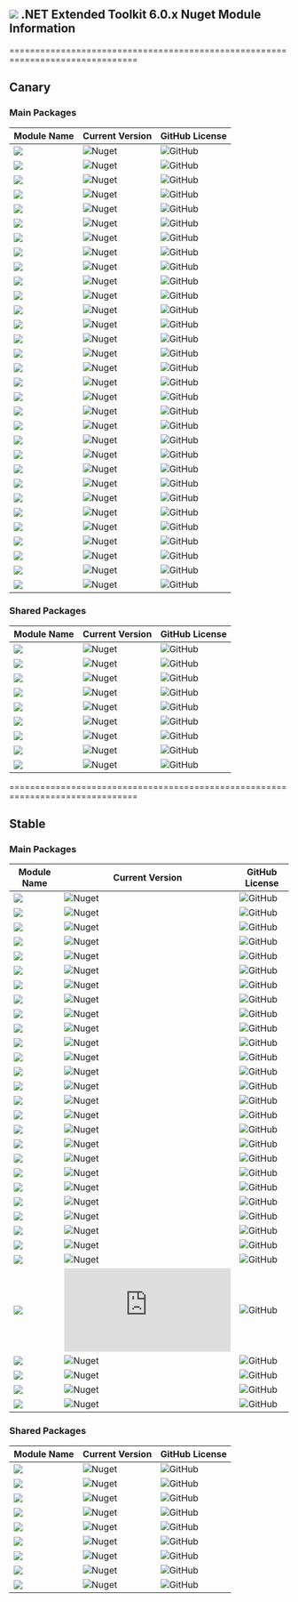 ## <img src="https://github.com/Wagnerp/Krypton-NET-Version-Dashboard/blob/master/Assets/Icons/PNG/KR%2064%20%20x%2064%20Orange.png" /> .NET Extended Toolkit 6.0.x Nuget Module Information

===============================================================================

## Canary

### Main Packages

| Module Name | Current Version | GitHub License |
|---|---|---|
| <img src="https://img.shields.io/badge/Module-Buttons-yellow.svg?style=flat-square" />           | ![Nuget](https://img.shields.io/nuget/v/Krypton.Toolkit.Suite.Extended.Buttons.Canary?label=Version&logo=nuget&style=flat-square)               | ![GitHub](https://img.shields.io/github/license/Krypton-Suite/Extended-Toolkit.svg?style=flat-square) |
| <img src="https://img.shields.io/badge/Module-Circular Progress Bar-yellow.svg?style=flat-square" />           | ![Nuget](https://img.shields.io/nuget/v/Krypton.Toolkit.Suite.Extended.Circular.ProgressBar.Canary?label=Version&logo=nuget&style=flat-square)               | ![GitHub](https://img.shields.io/github/license/Krypton-Suite/Extended-Toolkit.svg?style=flat-square) |
| <img src="https://img.shields.io/badge/Module-ComboBox-yellow.svg?style=flat-square" />           | ![Nuget](https://img.shields.io/nuget/v/Krypton.Toolkit.Suite.Extended.ComboBox.Canary?label=Version&logo=nuget&style=flat-square)               | ![GitHub](https://img.shields.io/github/license/Krypton-Suite/Extended-Toolkit.svg?style=flat-square) |
| <img src="https://img.shields.io/badge/Module-Controls-yellow.svg?style=flat-square" />           | ![Nuget](https://img.shields.io/nuget/v/Krypton.Toolkit.Suite.Extended.Controls.Canary?label=Version&logo=nuget&style=flat-square)               | ![GitHub](https://img.shields.io/github/license/Krypton-Suite/Extended-Toolkit.svg?style=flat-square) |
| <img src="https://img.shields.io/badge/Module-Data Visualisation-yellow.svg?style=flat-square" />           | ![Nuget](https://img.shields.io/nuget/v/Krypton.Toolkit.Suite.Extended.Data.VisualisaTION.Canary?label=Version&logo=nuget&style=flat-square)               | ![GitHub](https://img.shields.io/github/license/Krypton-Suite/Extended-Toolkit.svg?style=flat-square) |
| <img src="https://img.shields.io/badge/Module-Data Grid View-yellow.svg?style=flat-square" />           | ![Nuget](https://img.shields.io/nuget/v/Krypton.Toolkit.Suite.Extended.DataGridView.Canary?label=Version&logo=nuget&style=flat-square)               | ![GitHub](https://img.shields.io/github/license/Krypton-Suite/Extended-Toolkit.svg?style=flat-square) |
| <img src="https://img.shields.io/badge/Module-Dialogs-yellow.svg?style=flat-square" />           | ![Nuget](https://img.shields.io/nuget/v/Krypton.Toolkit.Suite.Extended.Dialogs.Canary?label=Version&logo=nuget&style=flat-square)               | ![GitHub](https://img.shields.io/github/license/Krypton-Suite/Extended-Toolkit.svg?style=flat-square) |
| <img src="https://img.shields.io/badge/Module-Dock Extender-yellow.svg?style=flat-square" />           | ![Nuget](https://img.shields.io/nuget/v/Krypton.Toolkit.Suite.Extended.Dock.Extender.Canary?label=Version&logo=nuget&style=flat-square)               | ![GitHub](https://img.shields.io/github/license/Krypton-Suite/Extended-Toolkit.svg?style=flat-square) |
| <img src="https://img.shields.io/badge/Module-Drawing Utilities-yellow.svg?style=flat-square" />           | ![Nuget](https://img.shields.io/nuget/v/Krypton.Toolkit.Suite.Extended.Drawing.Utilities.Canary?label=Version&logo=nuget&style=flat-square)               | ![GitHub](https://img.shields.io/github/license/Krypton-Suite/Extended-Toolkit.svg?style=flat-square) |
| <img src="https://img.shields.io/badge/Module-Error Reporting-yellow.svg?style=flat-square" />           | ![Nuget](https://img.shields.io/nuget/v/Krypton.Toolkit.Suite.Extended.Error.Reporting.Canary?label=Version&logo=nuget&style=flat-square)               | ![GitHub](https://img.shields.io/github/license/Krypton-Suite/Extended-Toolkit.svg?style=flat-square) |
| <img src="https://img.shields.io/badge/Module-Fast Coloured Text Box-yellow.svg?style=flat-square" />           | ![Nuget](https://img.shields.io/nuget/v/Krypton.Toolkit.Suite.Extended.Fast.Coloured.TextBox.Canary?label=Version&logo=nuget&style=flat-square)               | ![GitHub](https://img.shields.io/github/license/Krypton-Suite/Extended-Toolkit.svg?style=flat-square) |
| <img src="https://img.shields.io/badge/Module-File Explorer-yellow.svg?style=flat-square" />           | ![Nuget](https://img.shields.io/nuget/v/Krypton.Toolkit.Suite.Extended.File.Explorer.Canary?label=Version&logo=nuget&style=flat-square)               | ![GitHub](https://img.shields.io/github/license/Krypton-Suite/Extended-Toolkit.svg?style=flat-square) |
| <img src="https://img.shields.io/badge/Module-Floating Toolbars-yellow.svg?style=flat-square" />           | ![Nuget](https://img.shields.io/nuget/v/Krypton.Toolkit.Suite.Extended.Floating.Toolbars.Canary?label=Version&logo=nuget&style=flat-square)               | ![GitHub](https://img.shields.io/github/license/Krypton-Suite/Extended-Toolkit.svg?style=flat-square) |
| <img src="https://img.shields.io/badge/Module-Guages-yellow.svg?style=flat-square" />           | ![Nuget](https://img.shields.io/nuget/v/Krypton.Toolkit.Suite.Extended.Guages.Canary?label=Version&logo=nuget&style=flat-square)               | ![GitHub](https://img.shields.io/github/license/Krypton-Suite/Extended-Toolkit.svg?style=flat-square) |
| <img src="https://img.shields.io/badge/Module-IO-yellow.svg?style=flat-square" />           | ![Nuget](https://img.shields.io/nuget/v/Krypton.Toolkit.Suite.Extended.IO.Canary?label=Version&logo=nuget&style=flat-square)               | ![GitHub](https://img.shields.io/github/license/Krypton-Suite/Extended-Toolkit.svg?style=flat-square) |
| <img src="https://img.shields.io/badge/Module-Messagebox-yellow.svg?style=flat-square" />           | ![Nuget](https://img.shields.io/nuget/v/Krypton.Toolkit.Suite.Extended.Messagebox.Canary?label=Version&logo=nuget&style=flat-square)               | ![GitHub](https://img.shields.io/github/license/Krypton-Suite/Extended-Toolkit.svg?style=flat-square) |
| <img src="https://img.shields.io/badge/Module-Navi Suite-yellow.svg?style=flat-square" />           | ![Nuget](https://img.shields.io/nuget/v/Krypton.Toolkit.Suite.Extended.Navi.Suite.Canary?label=Version&logo=nuget&style=flat-square)               | ![GitHub](https://img.shields.io/github/license/Krypton-Suite/Extended-Toolkit.svg?style=flat-square) |
| <img src="https://img.shields.io/badge/Module-Navigator-yellow.svg?style=flat-square" />           | ![Nuget](https://img.shields.io/nuget/v/Krypton.Toolkit.Suite.Extended.Navigator.Canary?label=Version&logo=nuget&style=flat-square)               | ![GitHub](https://img.shields.io/github/license/Krypton-Suite/Extended-Toolkit.svg?style=flat-square) |
| <img src="https://img.shields.io/badge/Module-Notifications-yellow.svg?style=flat-square" />           | ![Nuget](https://img.shields.io/nuget/v/Krypton.Toolkit.Suite.Extended.Notifications.Canary?label=Version&logo=nuget&style=flat-square)               | ![GitHub](https://img.shields.io/github/license/Krypton-Suite/Extended-Toolkit.svg?style=flat-square) |
| <img src="https://img.shields.io/badge/Module-Outlook Grid-yellow.svg?style=flat-square" />           | ![Nuget](https://img.shields.io/nuget/v/Krypton.Toolkit.Suite.Extended.Outlook.Grid.Canary?label=Version&logo=nuget&style=flat-square)               | ![GitHub](https://img.shields.io/github/license/Krypton-Suite/Extended-Toolkit.svg?style=flat-square) |
| <img src="https://img.shields.io/badge/Module-Palette Selectors-yellow.svg?style=flat-square" />           | ![Nuget](https://img.shields.io/nuget/v/Krypton.Toolkit.Suite.Extended.Palette.Selectors.Canary?label=Version&logo=nuget&style=flat-square)               | ![GitHub](https://img.shields.io/github/license/Krypton-Suite/Extended-Toolkit.svg?style=flat-square) |
| <img src="https://img.shields.io/badge/Module-Property Grid-yellow.svg?style=flat-square" />           | ![Nuget](https://img.shields.io/nuget/v/Krypton.Toolkit.Suite.Extended.PropertyGrid.Canary?label=Version&logo=nuget&style=flat-square)               | ![GitHub](https://img.shields.io/github/license/Krypton-Suite/Extended-Toolkit.svg?style=flat-square) |
| <img src="https://img.shields.io/badge/Module-Software Updater-yellow.svg?style=flat-square" />           | ![Nuget](https://img.shields.io/nuget/v/Krypton.Toolkit.Suite.Extended.Software.Updater.Canary?label=Version&logo=nuget&style=flat-square)               | ![GitHub](https://img.shields.io/github/license/Krypton-Suite/Extended-Toolkit.svg?style=flat-square) |
| <img src="https://img.shields.io/badge/Module-Task Dialogs-yellow.svg?style=flat-square" />           | ![Nuget](https://img.shields.io/nuget/v/Krypton.Toolkit.Suite.Extended.TaskDialogs.Canary?label=Version&logo=nuget&style=flat-square)               | ![GitHub](https://img.shields.io/github/license/Krypton-Suite/Extended-Toolkit.svg?style=flat-square) |
| <img src="https://img.shields.io/badge/Module-Theme Switcher-yellow.svg?style=flat-square" />           | ![Nuget](https://img.shields.io/nuget/v/Krypton.Toolkit.Suite.Extended.Theme.Switcher.Canary?label=Version&logo=nuget&style=flat-square)               | ![GitHub](https://img.shields.io/github/license/Krypton-Suite/Extended-Toolkit.svg?style=flat-square) |
| <img src="https://img.shields.io/badge/Module-Toggle Switch-yellow.svg?style=flat-square" />           | ![Nuget](https://img.shields.io/nuget/v/Krypton.Toolkit.Suite.Extended.Toggle.Switch.Canary?label=Version&logo=nuget&style=flat-square)               | ![GitHub](https://img.shields.io/github/license/Krypton-Suite/Extended-Toolkit.svg?style=flat-square) |
| <img src="https://img.shields.io/badge/Module-Tool Box-yellow.svg?style=flat-square" />           | ![Nuget](https://img.shields.io/nuget/v/Krypton.Toolkit.Suite.Extended.Tool.Box.Canary?label=Version&logo=nuget&style=flat-square)               | ![GitHub](https://img.shields.io/github/license/Krypton-Suite/Extended-Toolkit.svg?style=flat-square) |
| <img src="https://img.shields.io/badge/Module-Tool Strip Items-yellow.svg?style=flat-square" />           | ![Nuget](https://img.shields.io/nuget/v/Krypton.Toolkit.Suite.Extended.Tool.Strip.Items.Canary?label=Version&logo=nuget&style=flat-square)               | ![GitHub](https://img.shields.io/github/license/Krypton-Suite/Extended-Toolkit.svg?style=flat-square) |
| <img src="https://img.shields.io/badge/Module-Tree Grid View-yellow.svg?style=flat-square" />           | ![Nuget](https://img.shields.io/nuget/v/Krypton.Toolkit.Suite.Extended.TreeGridView.Canary?label=Version&logo=nuget&style=flat-square)               | ![GitHub](https://img.shields.io/github/license/Krypton-Suite/Extended-Toolkit.svg?style=flat-square) |
| <img src="https://img.shields.io/badge/Module-Forms-yellow.svg?style=flat-square" />           | ![Nuget](https://img.shields.io/nuget/v/Krypton.Toolkit.Suite.Extended.Forms.Canary?label=Version&logo=nuget&style=flat-square)               | ![GitHub](https://img.shields.io/github/license/Krypton-Suite/Extended-Toolkit.svg?style=flat-square) |
| <img src="https://img.shields.io/badge/Module-Wizard-yellow.svg?style=flat-square" />           | ![Nuget](https://img.shields.io/nuget/v/Krypton.Toolkit.Suite.Extended.Wizard.Canary?label=Version&logo=nuget&style=flat-square)               | ![GitHub](https://img.shields.io/github/license/Krypton-Suite/Extended-Toolkit.svg?style=flat-square) |

### Shared Packages

| Module Name | Current Version | GitHub License |
|---|---|---|
| <img src="https://img.shields.io/badge/Module-Common-yellow.svg?style=flat-square" />           | ![Nuget](https://img.shields.io/nuget/v/Krypton.Toolkit.Suite.Extended.Common.Canary?label=Version&logo=nuget&style=flat-square)               | ![GitHub](https://img.shields.io/github/license/Krypton-Suite/Extended-Toolkit.svg?style=flat-square) |
| <img src="https://img.shields.io/badge/Module-Core-yellow.svg?style=flat-square" />           | ![Nuget](https://img.shields.io/nuget/v/Krypton.Toolkit.Suite.Extended.Core.Canary?label=Version&logo=nuget&style=flat-square)               | ![GitHub](https://img.shields.io/github/license/Krypton-Suite/Extended-Toolkit.svg?style=flat-square) |
| <img src="https://img.shields.io/badge/Module-Developer Utilities-yellow.svg?style=flat-square" />           | ![Nuget](https://img.shields.io/nuget/v/Krypton.Toolkit.Suite.Extended.Developer.Utilities.Canary?label=Version&logo=nuget&style=flat-square)               | ![GitHub](https://img.shields.io/github/license/Krypton-Suite/Extended-Toolkit.svg?style=flat-square) |
| <img src="https://img.shields.io/badge/Module-Effects-yellow.svg?style=flat-square" />           | ![Nuget](https://img.shields.io/nuget/v/Krypton.Toolkit.Suite.Extended.Effects.Canary?label=Version&logo=nuget&style=flat-square)               | ![GitHub](https://img.shields.io/github/license/Krypton-Suite/Extended-Toolkit.svg?style=flat-square) |
| <img src="https://img.shields.io/badge/Module-Global Utilities-yellow.svg?style=flat-square" />           | ![Nuget](https://img.shields.io/nuget/v/Krypton.Toolkit.Suite.Extended.Global.Utilities.Canary?label=Version&logo=nuget&style=flat-square)               | ![GitHub](https://img.shields.io/github/license/Krypton-Suite/Extended-Toolkit.svg?style=flat-square) |
| <img src="https://img.shields.io/badge/Module-Language Model-yellow.svg?style=flat-square" />           | ![Nuget](https://img.shields.io/nuget/v/Krypton.Toolkit.Suite.Extended.Language.Model.Canary?label=Version&logo=nuget&style=flat-square)               | ![GitHub](https://img.shields.io/github/license/Krypton-Suite/Extended-Toolkit.svg?style=flat-square) |
| <img src="https://img.shields.io/badge/Module-Resources-yellow.svg?style=flat-square" />           | ![Nuget](https://img.shields.io/nuget/v/Krypton.Toolkit.Suite.Extended.Resources.Canary?label=Version&logo=nuget&style=flat-square)               | ![GitHub](https://img.shields.io/github/license/Krypton-Suite/Extended-Toolkit.svg?style=flat-square) |
| <img src="https://img.shields.io/badge/Module-Settings-yellow.svg?style=flat-square" />           | ![Nuget](https://img.shields.io/nuget/v/Krypton.Toolkit.Suite.Extended.Settings.Canary?label=Version&logo=nuget&style=flat-square)               | ![GitHub](https://img.shields.io/github/license/Krypton-Suite/Extended-Toolkit.svg?style=flat-square) |
| <img src="https://img.shields.io/badge/Module-Utilities-yellow.svg?style=flat-square" />           | ![Nuget](https://img.shields.io/nuget/v/Krypton.Toolkit.Suite.Extended.Utilities.Canary?label=Version&logo=nuget&style=flat-square)               | ![GitHub](https://img.shields.io/github/license/Krypton-Suite/Extended-Toolkit.svg?style=flat-square) |

===============================================================================

## Stable

### Main Packages

| Module Name | Current Version | GitHub License |
|---|---|---|
| <img src="https://img.shields.io/badge/Module-Buttons-orange.svg?style=flat-square" />           | ![Nuget](https://img.shields.io/nuget/v/Krypton.Toolkit.Suite.Extended.Buttons?label=Version&logo=nuget&style=flat-square)               | ![GitHub](https://img.shields.io/github/license/Krypton-Suite/Extended-Toolkit.svg?style=flat-square) |
| <img src="https://img.shields.io/badge/Module-Circular Progress Bar-orange.svg?style=flat-square" />           | ![Nuget](https://img.shields.io/nuget/v/Krypton.Toolkit.Suite.Extended.Circular.ProgressBar?label=Version&logo=nuget&style=flat-square)               | ![GitHub](https://img.shields.io/github/license/Krypton-Suite/Extended-Toolkit.svg?style=flat-square) |
| <img src="https://img.shields.io/badge/Module-ComboBox-orange.svg?style=flat-square" />           | ![Nuget](https://img.shields.io/nuget/v/Krypton.Toolkit.Suite.Extended.ComboBox?label=Version&logo=nuget&style=flat-square)               | ![GitHub](https://img.shields.io/github/license/Krypton-Suite/Extended-Toolkit.svg?style=flat-square) |
| <img src="https://img.shields.io/badge/Module-Controls-orange.svg?style=flat-square" />           | ![Nuget](https://img.shields.io/nuget/v/Krypton.Toolkit.Suite.Extended.Controls?label=Version&logo=nuget&style=flat-square)               | ![GitHub](https://img.shields.io/github/license/Krypton-Suite/Extended-Toolkit.svg?style=flat-square) |
| <img src="https://img.shields.io/badge/Module-Data Visualisation-orange.svg?style=flat-square" />           | ![Nuget](https://img.shields.io/nuget/v/Krypton.Toolkit.Suite.Extended.Data.VisualisaTION?label=Version&logo=nuget&style=flat-square)               | ![GitHub](https://img.shields.io/github/license/Krypton-Suite/Extended-Toolkit.svg?style=flat-square) |
| <img src="https://img.shields.io/badge/Module-Data Grid View-orange.svg?style=flat-square" />           | ![Nuget](https://img.shields.io/nuget/v/Krypton.Toolkit.Suite.Extended.DataGridView?label=Version&logo=nuget&style=flat-square)               | ![GitHub](https://img.shields.io/github/license/Krypton-Suite/Extended-Toolkit.svg?style=flat-square) |
| <img src="https://img.shields.io/badge/Module-Dialogs-orange.svg?style=flat-square" />           | ![Nuget](https://img.shields.io/nuget/v/Krypton.Toolkit.Suite.Extended.Dialogs?label=Version&logo=nuget&style=flat-square)               | ![GitHub](https://img.shields.io/github/license/Krypton-Suite/Extended-Toolkit.svg?style=flat-square) |
| <img src="https://img.shields.io/badge/Module-Dock Extender-orange.svg?style=flat-square" />           | ![Nuget](https://img.shields.io/nuget/v/Krypton.Toolkit.Suite.Extended.Dock.Extender?label=Version&logo=nuget&style=flat-square)               | ![GitHub](https://img.shields.io/github/license/Krypton-Suite/Extended-Toolkit.svg?style=flat-square) |
| <img src="https://img.shields.io/badge/Module-Drawing Utilities-orange.svg?style=flat-square" />           | ![Nuget](https://img.shields.io/nuget/v/Krypton.Toolkit.Suite.Extended.Drawing.Utilities?label=Version&logo=nuget&style=flat-square)               | ![GitHub](https://img.shields.io/github/license/Krypton-Suite/Extended-Toolkit.svg?style=flat-square) |
| <img src="https://img.shields.io/badge/Module-Error Reporting-orange.svg?style=flat-square" />           | ![Nuget](https://img.shields.io/nuget/v/Krypton.Toolkit.Suite.Extended.Error.Reporting?label=Version&logo=nuget&style=flat-square)               | ![GitHub](https://img.shields.io/github/license/Krypton-Suite/Extended-Toolkit.svg?style=flat-square) |
| <img src="https://img.shields.io/badge/Module-Fast Coloured Text Box-orange.svg?style=flat-square" />           | ![Nuget](https://img.shields.io/nuget/v/Krypton.Toolkit.Suite.Extended.Fast.Coloured.TextBox?label=Version&logo=nuget&style=flat-square)               | ![GitHub](https://img.shields.io/github/license/Krypton-Suite/Extended-Toolkit.svg?style=flat-square) |
| <img src="https://img.shields.io/badge/Module-File Explorer-orange.svg?style=flat-square" />           | ![Nuget](https://img.shields.io/nuget/v/Krypton.Toolkit.Suite.Extended.File.Explorer?label=Version&logo=nuget&style=flat-square)               | ![GitHub](https://img.shields.io/github/license/Krypton-Suite/Extended-Toolkit.svg?style=flat-square) |
| <img src="https://img.shields.io/badge/Module-Floating Toolbars-orange.svg?style=flat-square" />           | ![Nuget](https://img.shields.io/nuget/v/Krypton.Toolkit.Suite.Extended.Floating.Toolbars?label=Version&logo=nuget&style=flat-square)               | ![GitHub](https://img.shields.io/github/license/Krypton-Suite/Extended-Toolkit.svg?style=flat-square) |
| <img src="https://img.shields.io/badge/Module-Guages-orange.svg?style=flat-square" />           | ![Nuget](https://img.shields.io/nuget/v/Krypton.Toolkit.Suite.Extended.Guages?label=Version&logo=nuget&style=flat-square)               | ![GitHub](https://img.shields.io/github/license/Krypton-Suite/Extended-Toolkit.svg?style=flat-square) |
| <img src="https://img.shields.io/badge/Module-IO-orange.svg?style=flat-square" />           | ![Nuget](https://img.shields.io/nuget/v/Krypton.Toolkit.Suite.Extended.IO?label=Version&logo=nuget&style=flat-square)               | ![GitHub](https://img.shields.io/github/license/Krypton-Suite/Extended-Toolkit.svg?style=flat-square) |
| <img src="https://img.shields.io/badge/Module-Messagebox-orange.svg?style=flat-square" />           | ![Nuget](https://img.shields.io/nuget/v/Krypton.Toolkit.Suite.Extended.Messagebox?label=Version&logo=nuget&style=flat-square)               | ![GitHub](https://img.shields.io/github/license/Krypton-Suite/Extended-Toolkit.svg?style=flat-square) |
| <img src="https://img.shields.io/badge/Module-Navi Suite-orange.svg?style=flat-square" />           | ![Nuget](https://img.shields.io/nuget/v/Krypton.Toolkit.Suite.Extended.Navi.Suite?label=Version&logo=nuget&style=flat-square)               | ![GitHub](https://img.shields.io/github/license/Krypton-Suite/Extended-Toolkit.svg?style=flat-square) |
| <img src="https://img.shields.io/badge/Module-Navigator-orange.svg?style=flat-square" />           | ![Nuget](https://img.shields.io/nuget/v/Krypton.Toolkit.Suite.Extended.Navigator?label=Version&logo=nuget&style=flat-square)               | ![GitHub](https://img.shields.io/github/license/Krypton-Suite/Extended-Toolkit.svg?style=flat-square) |
| <img src="https://img.shields.io/badge/Module-Notifications-orange.svg?style=flat-square" />           | ![Nuget](https://img.shields.io/nuget/v/Krypton.Toolkit.Suite.Extended.Notifications?label=Version&logo=nuget&style=flat-square)               | ![GitHub](https://img.shields.io/github/license/Krypton-Suite/Extended-Toolkit.svg?style=flat-square) |
| <img src="https://img.shields.io/badge/Module-Outlook Grid-orange.svg?style=flat-square" />           | ![Nuget](https://img.shields.io/nuget/v/Krypton.Toolkit.Suite.Extended.Outlook.Grid?label=Version&logo=nuget&style=flat-square)               | ![GitHub](https://img.shields.io/github/license/Krypton-Suite/Extended-Toolkit.svg?style=flat-square) |
| <img src="https://img.shields.io/badge/Module-Palette Selectors-orange.svg?style=flat-square" />           | ![Nuget](https://img.shields.io/nuget/v/Krypton.Toolkit.Suite.Extended.Palette.Selectors?label=Version&logo=nuget&style=flat-square)               | ![GitHub](https://img.shields.io/github/license/Krypton-Suite/Extended-Toolkit.svg?style=flat-square) |
| <img src="https://img.shields.io/badge/Module-Property Grid-orange.svg?style=flat-square" />           | ![Nuget](https://img.shields.io/nuget/v/Krypton.Toolkit.Suite.Extended.PropertyGrid?label=Version&logo=nuget&style=flat-square)               | ![GitHub](https://img.shields.io/github/license/Krypton-Suite/Extended-Toolkit.svg?style=flat-square) |
| <img src="https://img.shields.io/badge/Module-Software Updater-orange.svg?style=flat-square" />           | ![Nuget](https://img.shields.io/nuget/v/Krypton.Toolkit.Suite.Extended.Software.Updater?label=Version&logo=nuget&style=flat-square)               | ![GitHub](https://img.shields.io/github/license/Krypton-Suite/Extended-Toolkit.svg?style=flat-square) |
| <img src="https://img.shields.io/badge/Module-Task Dialogs-orange.svg?style=flat-square" />           | ![Nuget](https://img.shields.io/nuget/v/Krypton.Toolkit.Suite.Extended.TaskDialogs?label=Version&logo=nuget&style=flat-square)               | ![GitHub](https://img.shields.io/github/license/Krypton-Suite/Extended-Toolkit.svg?style=flat-square) |
| <img src="https://img.shields.io/badge/Module-Theme Switcher-orange.svg?style=flat-square" />           | ![Nuget](https://img.shields.io/nuget/v/Krypton.Toolkit.Suite.Extended.Theme.Switcher?label=Version&logo=nuget&style=flat-square)               | ![GitHub](https://img.shields.io/github/license/Krypton-Suite/Extended-Toolkit.svg?style=flat-square) |
| <img src="https://img.shields.io/badge/Module-Toggle Switch-orange.svg?style=flat-square" />           | ![Nuget](https://img.shields.io/nuget/v/Krypton.Toolkit.Suite.Extended.Toggle.Switch?label=Version&logo=nuget&style=flat-square)               | ![GitHub](https://img.shields.io/github/license/Krypton-Suite/Extended-Toolkit.svg?style=flat-square) |
| <img src="https://img.shields.io/badge/Module-Tool Box-orange.svg?style=flat-square" />           | ![Nuget](https://img.shields.io/nuget/v/Krypton.Toolkit.Suite.Extended.Tool.Box?label=Version&logo=nuget&style=flat-square)               | ![GitHub](https://img.shields.io/github/license/Krypton-Suite/Extended-Toolkit.svg?style=flat-square) |
| <img src="https://img.shields.io/badge/Module-Tool Strip Items-orange.svg?style=flat-square" />           | ![Nuget](https://img.shields.io/nuget/v/Krypton.Toolkit.Suite.Extended.Tool.Strip.Items?label=Version&logo=nuget&style=flat-square)               | ![GitHub](https://img.shields.io/github/license/Krypton-Suite/Extended-Toolkit.svg?style=flat-square) |
| <img src="https://img.shields.io/badge/Module-Tree Grid View-orange.svg?style=flat-square" />           | ![Nuget](https://img.shields.io/nuget/v/Krypton.Toolkit.Suite.Extended.TreeGridView?label=Version&logo=nuget&style=flat-square)               | ![GitHub](https://img.shields.io/github/license/Krypton-Suite/Extended-Toolkit.svg?style=flat-square) |
| <img src="https://img.shields.io/badge/Module-Forms-orange.svg?style=flat-square" />           | ![Nuget](https://img.shields.io/nuget/v/Krypton.Toolkit.Suite.Extended.Forms?label=Version&logo=nuget&style=flat-square)               | ![GitHub](https://img.shields.io/github/license/Krypton-Suite/Extended-Toolkit.svg?style=flat-square) |
| <img src="https://img.shields.io/badge/Module-Wizard-orange.svg?style=flat-square" />           | ![Nuget](https://img.shields.io/nuget/v/Krypton.Toolkit.Suite.Extended.Wizard?label=Version&logo=nuget&style=flat-square)               | ![GitHub](https://img.shields.io/github/license/Krypton-Suite/Extended-Toolkit.svg?style=flat-square) |

### Shared Packages

| Module Name | Current Version | GitHub License |
|---|---|---|
| <img src="https://img.shields.io/badge/Module-Common-orange.svg?style=flat-square" />           | ![Nuget](https://img.shields.io/nuget/v/Krypton.Toolkit.Suite.Extended.Common?label=Version&logo=nuget&style=flat-square)               | ![GitHub](https://img.shields.io/github/license/Krypton-Suite/Extended-Toolkit.svg?style=flat-square) |
| <img src="https://img.shields.io/badge/Module-Core-orange.svg?style=flat-square" />           | ![Nuget](https://img.shields.io/nuget/v/Krypton.Toolkit.Suite.Extended.Core?label=Version&logo=nuget&style=flat-square)               | ![GitHub](https://img.shields.io/github/license/Krypton-Suite/Extended-Toolkit.svg?style=flat-square) |
| <img src="https://img.shields.io/badge/Module-Developer Utilities-orange.svg?style=flat-square" />           | ![Nuget](https://img.shields.io/nuget/v/Krypton.Toolkit.Suite.Extended.Developer.Utilities?label=Version&logo=nuget&style=flat-square)               | ![GitHub](https://img.shields.io/github/license/Krypton-Suite/Extended-Toolkit.svg?style=flat-square) |
| <img src="https://img.shields.io/badge/Module-Effects-orange.svg?style=flat-square" />           | ![Nuget](https://img.shields.io/nuget/v/Krypton.Toolkit.Suite.Extended.Effects?label=Version&logo=nuget&style=flat-square)               | ![GitHub](https://img.shields.io/github/license/Krypton-Suite/Extended-Toolkit.svg?style=flat-square) |
| <img src="https://img.shields.io/badge/Module-Global Utilities-orange.svg?style=flat-square" />           | ![Nuget](https://img.shields.io/nuget/v/Krypton.Toolkit.Suite.Extended.Global.Utilities?label=Version&logo=nuget&style=flat-square)               | ![GitHub](https://img.shields.io/github/license/Krypton-Suite/Extended-Toolkit.svg?style=flat-square) |
| <img src="https://img.shields.io/badge/Module-Language Model-orange.svg?style=flat-square" />           | ![Nuget](https://img.shields.io/nuget/v/Krypton.Toolkit.Suite.Extended.Language.Model?label=Version&logo=nuget&style=flat-square)               | ![GitHub](https://img.shields.io/github/license/Krypton-Suite/Extended-Toolkit.svg?style=flat-square) |
| <img src="https://img.shields.io/badge/Module-Resources-orange.svg?style=flat-square" />           | ![Nuget](https://img.shields.io/nuget/v/Krypton.Toolkit.Suite.Extended.Resources?label=Version&logo=nuget&style=flat-square)               | ![GitHub](https://img.shields.io/github/license/Krypton-Suite/Extended-Toolkit.svg?style=flat-square) |
| <img src="https://img.shields.io/badge/Module-Settings-orange.svg?style=flat-square" />           | ![Nuget](https://img.shields.io/nuget/v/Krypton.Toolkit.Suite.Extended.Settings?label=Version&logo=nuget&style=flat-square)               | ![GitHub](https://img.shields.io/github/license/Krypton-Suite/Extended-Toolkit.svg?style=flat-square) |
| <img src="https://img.shields.io/badge/Module-Utilities-orange.svg?style=flat-square" />           | ![Nuget](https://img.shields.io/nuget/v/Krypton.Toolkit.Suite.Extended.Utilities?label=Version&logo=nuget&style=flat-square)               | ![GitHub](https://img.shields.io/github/license/Krypton-Suite/Extended-Toolkit.svg?style=flat-square) |